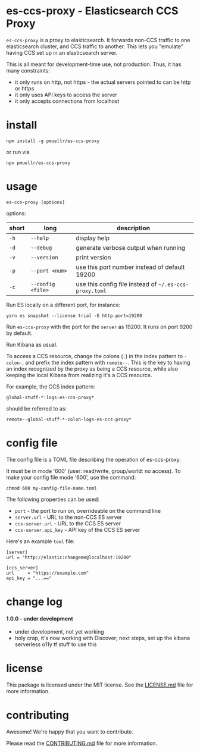 es-ccs-proxy - Elasticsearch CCS Proxy
================================================================================

`es-ccs-proxy` is a proxy to elasticsearch.  It forwards non-CCS traffic
to one elasticsearch cluster, and CCS traffic to another.  This lets you
"emulate" having CCS set up in an elasticsearch server.

This is all meant for development-time use, not production.  Thus, it has
many constraints:

- it only runs on http, not https - the actual servers pointed to can be
http or https
- it only uses API keys to access the server
- it only accepts connections from localhost


install
================================================================================

    npm install -g pmuellr/es-ccs-proxy

or run via

    npx pmuellr/es-ccs-proxy
    
usage
================================================================================

    es-ccs-proxy [options] 
    
options:

| short | long                 | description
| ----- |--------------------- | ---------------------------------------------
| `-h`  | `--help`             | display help
| `-d`  | `--debug`            | generate verbose output when running
| `-v`  | `--version`          | print version
| `-p`  | `--port <num>`       | use this port number instead of default 19200
| `-c`  | `--config <file>`    | use this config file instead of `~/.es-ccs-proxy.toml`

Run ES locally on a different port, for instance:

    yarn es snapshot --license trial -E http.port=19200

Run `es-ccs-proxy` with the port for the `server` as 19200.  It runs 
on port 9200 by default.

Run Kibana as usual.

To access a CCS resource, change the colons (`:`) in the index pattern
to `-colon-`, and prefix the index pattern with `remote--`.  This is
the key to having an index recognized by the proxy as being a CCS 
resource, while also keeping the local Kibana from realizing it's a 
CCS resource.

For example, the CCS index pattern:

    global-stuff-*:logs-es-ccs-proxy*

should be referred to as:

    remote--global-stuff-*-colon-logs-es-ccs-proxy*


config file
================================================================================

The config file is a TOML file describing the operation of es-ccs-proxy.

It must be in mode '600' (user: read/write, group/world: no access).
To make your config file mode '600', use the command:

    chmod 600 my-config-file-name.toml

The following properties can be used:

- `port`               - the port to run on, overrideable on the command line
- `server.url`         - URL to the non-CCS ES server
- `ccs-server.url`     - URL to the CCS ES server
- `ccs-server.api_key` - API key of the CCS ES server

Here's an example `toml` file:

    [server]
    url = "http://elastic:changeme@localhost:19200"

    [ccs_server]
    url     = "https://example.com"
    api_key = "...=="


change log
================================================================================

#### 1.0.0 - under development

- under development, not yet working
- holy crap, it's now working with Discover; next steps, set up the kibana serverless o11y tf stuff to use this


license
================================================================================

This package is licensed under the MIT license.  See the [LICENSE.md][] file
for more information.

contributing
================================================================================

Awesome!  We're happy that you want to contribute.

Please read the [CONTRIBUTING.md][] file for more information.


[LICENSE.md]: LICENSE.md
[CONTRIBUTING.md]: CONTRIBUTING.md
[CHANGELOG.md]: CHANGELOG.md